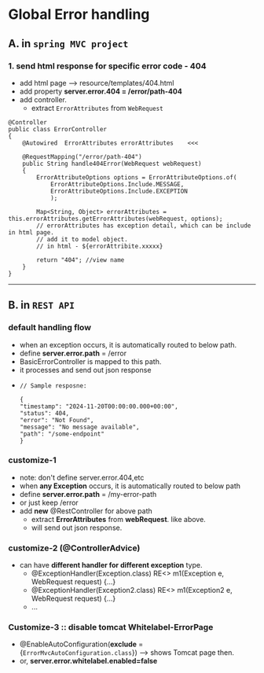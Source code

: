 # Global Error handling

## A. in `spring MVC project`
### 1. send html response for specific error code - 404
- add html page --> resource/templates/404.html 
- add property **server.error.404 = /error/path-404**
- add controller.
  - extract `ErrorAttributes` from  `WebRequest`
```
@Controller
public class ErrorController
{
    @Autowired  ErrorAttributes errorAttributes    <<<
    
    @RequestMapping("/error/path-404")
    public String handle404Error(WebRequest webRequest) 
    {
        ErrorAttributeOptions options = ErrorAttributeOptions.of(
            ErrorAttributeOptions.Include.MESSAGE, 
            ErrorAttributeOptions.Include.EXCEPTION
            );
        
        Map<String, Object> errorAttributes = this.errorAttributes.getErrorAttributes(webRequest, options);
        // errorAttributes has exception detail, which can be include in html page.
        // add it to model object.
        // in html - ${errorAttribite.xxxxx}
        
        return "404"; //view name
    }
}
```

---
## B. in `REST API`
### default handling flow
- when an exception occurs, it is automatically routed to below path.
- define **server.error.path** = /error
- BasicErrorController is mapped to this path. 
- it processes and send out json response
- ```
  // Sample resposne:
  
  {
  "timestamp": "2024-11-20T00:00:00.000+00:00",
  "status": 404,
  "error": "Not Found",
  "message": "No message available",
  "path": "/some-endpoint"
  }
  ```

### customize-1
- note: don't define server.error.404,etc
- when **any Exception** occurs, it is automatically routed to below path
- define **server.error.path** = /my-error-path 
- or just keep /error
- add **new** @RestController for above path
  - extract **ErrorAttributes**  from **webRequest**. like above.
  - will send out json response.

### customize-2 (@ControllerAdvice)
- can have **different handler for different exception** type.
  - @ExceptionHandler(Exception.class) RE<> m1(Exception e, WebRequest request) {...}
  - @ExceptionHandler(Exception2.class) RE<> m1(Exception2 e, WebRequest request) {...}
  - ...

### Customize-3 :: disable tomcat Whitelabel-ErrorPage
- @EnableAutoConfiguration(**exclude** = {`ErrorMvcAutoConfiguration.class`}) --> shows Tomcat page then.
- or, **server.error.whitelabel.enabled=false**